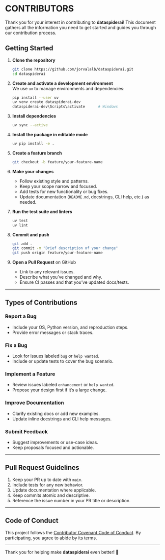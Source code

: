 # CONTRIBUTORS

Thank you for your interest in contributing to **dataspiderai**! This document gathers all the information you need to get started and guides you through our contribution process.

## Getting Started

1. **Clone the repository**  
   ```bash
   git clone https://github.com/jorvalalb/dataspiderai.git
   cd dataspiderai
   ```

2. **Create and activate a development environment**  
   We use `uv` to manage environments and dependencies:
   ```bash
   pip install --user uv
   uv venv create dataspiderai-dev
   dataspiderai-dev\Scripts\activate      # Windows
   ```

3. **Install dependencies**  
   ```bash
   uv sync --active
   ```

4. **Install the package in editable mode**  
   ```bash
   uv pip install -e .
   ```

5. **Create a feature branch**  
   ```bash
   git checkout -b feature/your-feature-name
   ```

6. **Make your changes**  
   - Follow existing style and patterns.  
   - Keep your scope narrow and focused.  
   - Add tests for new functionality or bug fixes.  
   - Update documentation (`README.md`, docstrings, CLI help, etc.) as needed.

7. **Run the test suite and linters**  
   ```bash
   uv test
   uv lint
   ```

8. **Commit and push**  
   ```bash
   git add .
   git commit -m "Brief description of your change"
   git push origin feature/your-feature-name
   ```

9. **Open a Pull Request** on GitHub  
   - Link to any relevant issues.  
   - Describe what you’ve changed and why.  
   - Ensure CI passes and that you’ve updated docs/tests.

---

## Types of Contributions

### Report a Bug
- Include your OS, Python version, and reproduction steps.  
- Provide error messages or stack traces.

### Fix a Bug
- Look for issues labeled `bug` or `help wanted`.  
- Include or update tests to cover the bug scenario.

### Implement a Feature
- Review issues labeled `enhancement` or `help wanted`.  
- Propose your design first if it’s a large change.

### Improve Documentation
- Clarify existing docs or add new examples.  
- Update inline docstrings and CLI help messages.

### Submit Feedback
- Suggest improvements or use-case ideas.  
- Keep proposals focused and actionable.

---

## Pull Request Guidelines

1. Keep your PR up to date with `main`.  
2. Include tests for any new behavior.  
3. Update documentation where applicable.  
4. Keep commits atomic and descriptive.  
5. Reference the issue number in your PR title or description.

---

## Code of Conduct

This project follows the [Contributor Covenant Code of Conduct](CODE_OF_CONDUCT.md). By participating, you agree to abide by its terms.

---

Thank you for helping make **dataspiderai** even better! 🚀
